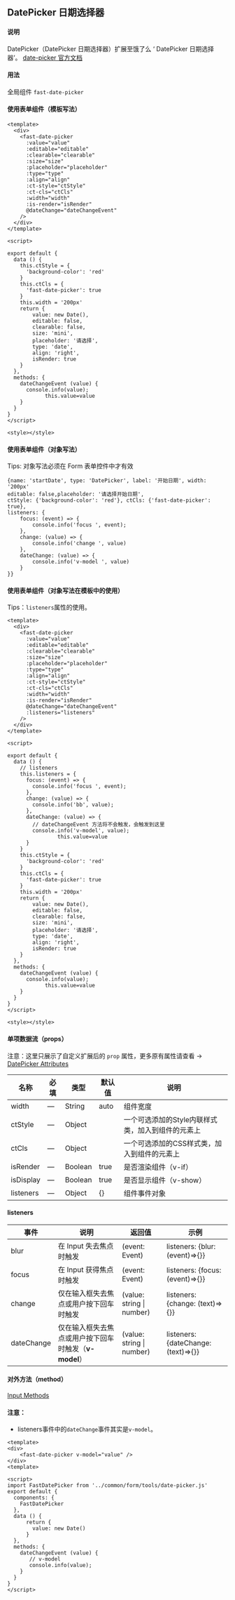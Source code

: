 ## DatePicker 日期选择器

#### 说明
DatePicker（DatePicker 日期选择器）扩展至饿了么 ‘ DatePicker 日期选择器’。
[date-picker 官方文档](https://element.eleme.cn/#/zh-CN/component/date-picker)

#### 用法

全局组件 `fast-date-picker`

#### 使用表单组件（模板写法）

```
<template>
  <div>
    <fast-date-picker
      :value="value"
      :editable="editable"
      :clearable="clearable"
      :size="size"
      :placeholder="placeholder"
      :type="type"
      :align="align"
      :ct-style="ctStyle"
      :ct-cls="ctCls"
      :width="width"
      :is-render="isRender"
      @dateChange="dateChangeEvent"
    />
  </div>
</template>

<script>

export default {
  data () {
    this.ctStyle = {
      'background-color': 'red'
    }
    this.ctCls = {
      'fast-date-picker': true
    }
    this.width = '200px'
    return {
        value: new Date(),
        editable: false,
        clearable: false,
        size: 'mini',
        placeholder: '请选择',
        type: 'date',
        align: 'right',
        isRender: true
    }
  },
  methods: {
    dateChangeEvent (value) {
      console.info(value);
			this.value=value
    }
  }
}
</script>

<style></style>

```

#### 使用表单组件（对象写法）

Tips: 对象写法必须在 Form 表单控件中才有效

```
{name: 'startDate', type: 'DatePicker', label: '开始日期', width: '200px'
editable: false,placeholder: '请选择开始日期',
ctStyle: {'background-color': 'red'}, ctCls: {'fast-date-picker': true},
listeners: {
    focus: (event) => {
        console.info('focus ', event);
    },
    change: (value) => {
        console.info('change ', value)
    },
    dateChange: (value) => {
        console.info('v-model ', value)
    }
}}
```

#### 使用表单组件（对象写法在模板中的使用）

Tips：`listeners`属性的使用。

```
<template>
  <div>
    <fast-date-picker
      :value="value"
      :editable="editable"
      :clearable="clearable"
      :size="size"
      :placeholder="placeholder"
      :type="type"
      :align="align"
      :ct-style="ctStyle"
      :ct-cls="ctCls"
      :width="width"
      :is-render="isRender"
      @dateChange="dateChangeEvent"
      :listeners="listeners"
    />
  </div>
</template>

<script>

export default {
  data () {
    // listeners
    this.listeners = {
      focus: (event) => {
        console.info('focus ', event);
      },
      change: (value) => {
        console.info('bb', value);
      },
      dateChange: (value) => {
        // dateChangeEvent 方法将不会触发，会触发到这里
        console.info('v-model', value);
				this.value=value
      }
    }
    this.ctStyle = {
      'background-color': 'red'
    }
    this.ctCls = {
      'fast-date-picker': true
    }
    this.width = '200px'
    return {
        value: new Date(),
        editable: false,
        clearable: false,
        size: 'mini',
        placeholder: '请选择',
        type: 'date',
        align: 'right',
        isRender: true
    }
  },
  methods: {
    dateChangeEvent (value) {
      console.info(value);
			this.value=value
    }
  }
}
</script>

<style></style>
```



#### 单项数据流（props）

注意：这里只展示了自定义扩展后的 `prop` 属性，更多原有属性请查看 -> [DatePicker Attributes](https://element.eleme.cn/#/zh-CN/component/date-picker#attributes)

名称 | 必填 | 类型 | 默认值 | 说明
---|---|---|---|---
width | — | String |  auto | 组件宽度
ctStyle | — | Object |   | 一个可选添加的Style内联样式类，加入到组件的元素上
ctCls | — | Object |   | 一个可选添加的CSS样式类，加入到组件的元素上
isRender | — | Boolean |  true | 是否渲染组件（v-if）
isDisplay | — | Boolean |  true | 是否显示组件（v-show）
listeners | — | Object |  {} | 组件事件对象

#### listeners

事件 | 说明 | 返回值 | 示例
---|---|---|---
blur | 在 Input 失去焦点时触发 | (event: Event) | listeners: {blur: (event)=>{}}
focus | 在 Input 获得焦点时触发 | (event: Event) | listeners: {focus: (event)=>{}}
change | 仅在输入框失去焦点或用户按下回车时触发 | 	(value: string \| number) | listeners: {change: (text)=>{}}
dateChange | 仅在输入框失去焦点或用户按下回车时触发（**v-model**） | 	(value: string \| number) | listeners: {dateChange: (text)=>{}}

#### 对外方法（method）

[Input Methods](https://element.eleme.cn/#/zh-CN/component/date-picker#methods)

#### 注意：

- listeners事件中的`dateChange`事件其实是`v-model`。


```
<template>
<div>
    <fast-date-picker v-model="value" />
</div>
<template>

<script>
import FastDatePicker from '../common/form/tools/date-picker.js'
export default {
  components: {
    FastDatePicker
  },
  data () {
      return {
        value: new Date()
      }
  },
  methods: {
    dateChangeEvent (value) {
       // v-model
       console.info(value);
    }
  }
}
</script>
```
